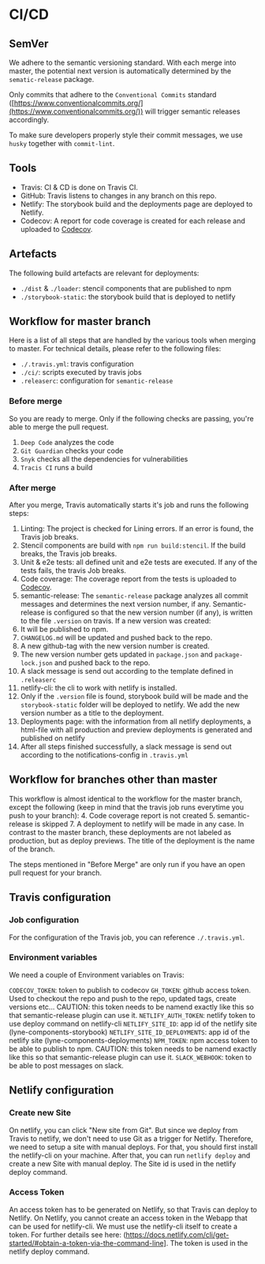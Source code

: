 # CI/CD

## SemVer
We adhere to the semantic versioning standard. With each merge into master, the potential next version is automatically determined by the `sematic-release` package.

Only commits that adhere to the `Conventional Commits` standard ([https://www.conventionalcommits.org/](https://www.conventionalcommits.org/)) will trigger semantic releases accordingly.

To make sure developers properly style their commit messages, we use `husky` together with `commit-lint`.

## Tools
- Travis: CI & CD is done on Travis CI.
- GitHub: Travis listens to changes in any branch on this repo.
- Netlify: The storybook build and the deployments page are deployed to Netlify.
- Codecov: A report for code coverage is created for each release and uploaded to [Codecov](https://codecov.io/bash).

## Artefacts

The following build artefacts are relevant for deployments:
- `./dist` & `./loader`: stencil components that are published to npm
- `./storybook-static`: the storybook build that is deployed to netlify

## Workflow for master branch
Here is a list of all steps that are handled by the various tools when merging to master. For technical details, please refer to the following files:
- `./.travis.yml`: travis configuration
- `./ci/`: scripts executed by travis jobs
- `.releaserc`: configuration for `semantic-release`

### Before merge
So you are ready to merge. Only if the following checks are passing, you're able to merge the pull request.
  1. `Deep Code` analyzes the code
  2. `Git Guardian` checks your code
  3. `Snyk` checks all the dependencies for vulnerabilities
  4. `Tracis CI` runs a build

### After merge
After you merge, Travis automatically starts it's job and runs the following steps:
1. Linting: The project is checked for Lining errors. If an error is found, the Travis job breaks.
2. Stencil components are build with `npm run build:stencil`. If the build breaks, the Travis job breaks.
3. Unit & e2e tests: all defined unit and e2e tests are executed. If any of the tests fails, the travis Job breaks.
4. Code coverage: The coverage report from the tests is uploaded to [Codecov](https://codecov.io/bash).
5. semantic-release: The `semantic-release` package analyzes all commit messages and determines the next version number, if any. Semantic-release is configured so that the new version number (if any), is written to the file `.version` on travis. If a new version was created:
  1. It will be published to npm.
  2. `CHANGELOG.md` will be updated and pushed back to the repo.
  3. A new github-tag with the new version number is created.
  4. The new version number gets updated in `package.json` and `package-lock.json` and pushed back to the repo.
  5. A slack message is send out according to the template defined in `.releaserc`
6. netlify-cli: the cli to work with netlify is installed.
7. Only if the `.version` file is found, storybook build will be made and the `storybook-static` folder will be deployed to netlify. We add the new version number as a title to the deployment.
8. Deployments page: with the information from all netlify deployments, a html-file with all production and preview deployments is generated and published on netlify
9. After all steps finished successfully, a slack message is send out according to the notifications-config in `.travis.yml`

## Workflow for branches other than master
This workflow is almost identical to the workflow for the master branch, except the following (keep in mind that the travis job runs everytime you push to your branch):
4. Code coverage report is not created
5. semantic-release is skipped
7. A deployment to netlify will be made in any case. In contrast to the master branch, these deployments are not labeled as production, but as deploy previews. The title of the deployment is the name of the branch.

The steps mentioned in "Before Merge" are only run if you have an open pull request for your branch.

## Travis configuration

### Job configuration

For the configuration of the Travis job, you can reference `./.travis.yml`.

### Environment variables

We need a couple of Environment variables on Travis:

`CODECOV_TOKEN`: token to publish to codecov
`GH_TOKEN`: github access token. Used to checkout the repo and push to the repo, updated tags, create versions etc... CAUTION: this token needs to be namend exactly like this so that semantic-release plugin can use it.
`NETLIFY_AUTH_TOKEN`: netlify token to use deploy command on netlify-cli
`NETLIFY_SITE_ID`: app id of the netlify site (lyne-components-storybook)
`NETLIFY_SITE_ID_DEPLOYMENTS`: app id of the netlify site (lyne-components-deployments)
`NPM_TOKEN`: npm access token to be able to publish to npm. CAUTION: this token needs to be namend exactly like this so that semantic-release plugin can use it.
`SLACK_WEBHOOK`: token to be able to post messages on slack.

## Netlify configuration

### Create new Site
On netlify, you can click "New site from Git". But since we deploy from Travis to netlify, we don't need to use Git as a trigger for Netlify. Therefore, we need to setup a site with manual deploys. For that, you should first install the netlify-cli on your machine. After that, you can run `netlify deploy` and create a new Site with manual deploy. The Site id is used in the netlify deploy command.

### Access Token
An access token has to be generated on Netlify, so that Travis can deploy to Netlify. On Netlify, you cannot create an access token in the Webapp that can be used for netlify-cli. We must use the netlify-cli itself to create a token. For further details see here: (https://docs.netlify.com/cli/get-started/#obtain-a-token-via-the-command-line]. The token is used in the netlify deploy command.
